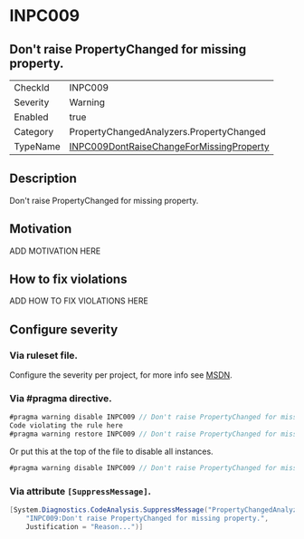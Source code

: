 # INPC009
## Don't raise PropertyChanged for missing property.

<!-- start generated table -->
<table>
<tr>
  <td>CheckId</td>
  <td>INPC009</td>
</tr>
<tr>
  <td>Severity</td>
  <td>Warning</td>
</tr>
<tr>
  <td>Enabled</td>
  <td>true</td>
</tr>
<tr>
  <td>Category</td>
  <td>PropertyChangedAnalyzers.PropertyChanged</td>
</tr>
<tr>
  <td>TypeName</td>
  <td><a href="https://github.com/DotNetAnalyzers/PropertyChangedAnalyzers/blob/master/PropertyChangedAnalyzers.Analyzers/INPC009DontRaiseChangeForMissingProperty.cs">INPC009DontRaiseChangeForMissingProperty</a></td>
</tr>
</table>
<!-- end generated table -->

## Description

Don't raise PropertyChanged for missing property.

## Motivation

ADD MOTIVATION HERE

## How to fix violations

ADD HOW TO FIX VIOLATIONS HERE

<!-- start generated config severity -->
## Configure severity

### Via ruleset file.

Configure the severity per project, for more info see [MSDN](https://msdn.microsoft.com/en-us/library/dd264949.aspx).

### Via #pragma directive.
```C#
#pragma warning disable INPC009 // Don't raise PropertyChanged for missing property.
Code violating the rule here
#pragma warning restore INPC009 // Don't raise PropertyChanged for missing property.
```

Or put this at the top of the file to disable all instances.
```C#
#pragma warning disable INPC009 // Don't raise PropertyChanged for missing property.
```

### Via attribute `[SuppressMessage]`.

```C#
[System.Diagnostics.CodeAnalysis.SuppressMessage("PropertyChangedAnalyzers.PropertyChanged", 
    "INPC009:Don't raise PropertyChanged for missing property.", 
    Justification = "Reason...")]
```
<!-- end generated config severity -->